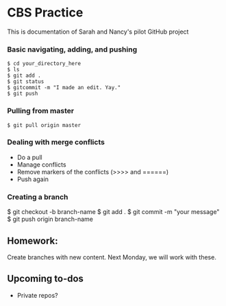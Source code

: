 # CBS Practice
This is documentation of Sarah and Nancy's pilot GitHub project

### Basic navigating, adding, and pushing
```
$ cd your_directory_here
$ ls
$ git add .
$ git status
$ gitcommit -m "I made an edit. Yay."
$ git push
```

### Pulling from master
```
$ git pull origin master
```

### Dealing with merge conflicts 
- Do a pull
- Manage conflicts 
- Remove markers of the conflicts (>>>> and ======) 
- Push again 

### Creating a branch
$ git checkout -b branch-name
$ git add . 
$ git commit -m "your message"
$ git push origin branch-name

## Homework:
Create branches with new content. Next Monday, we will work with these. 

## Upcoming to-dos
- Private repos? 
